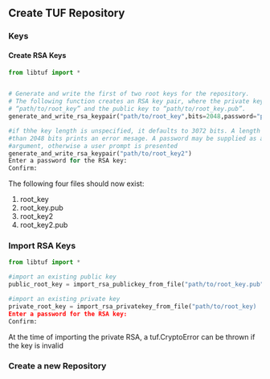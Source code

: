 ## Create TUF Repository

### Keys

#### Create RSA Keys
```python
from libtuf import *


# Generate and write the first of two root keys for the repository.
# The following function creates an RSA key pair, where the private key is saved to
# “path/to/root_key” and the public key to “path/to/root_key.pub”.
generate_and_write_rsa_keypair("path/to/root_key",bits=2048,password="password")

#if thhe key length is unspecified, it defaults to 3072 bits. A length of then 
#than 2048 bits prints an error mesage. A password may be supplied as an 
#argument, otherwise a user prompt is presented
generate_and_write_rsa_keypair("path/to/root_key2")
Enter a password for the RSA key:
Confirm:
```
The following four files should now exist:

1. root_key
2. root_key.pub
3. root_key2
4. root_key2.pub

### Import RSA Keys
```python
from libtuf import *

#import an existing public key
public_root_key = import_rsa_publickey_from_file("path/to/root_key.pub")

#import an existing private key
private_root_key = import_rsa_privatekey_from_file("path/to/root_key)
Enter a password for the RSA key:
Confirm:
```
At the time of importing the private RSA, a tuf.CryptoError can be thrown if
the key is invalid

### Create a new Repository
```
